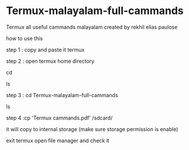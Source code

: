 # Termux-malayalam-full-cammands
Termux all useful cammands malayalam created by rekhil elias paulose

how to use this

step 1 : copy and paste it termux

step 2 : open termux home directory 

cd 

ls

step 3 : cd Termux-malayalam-full-cammands

ls

step 4 :cp 'Termux cammands.pdf' /sdcard/

it will copy to internal storage (make sure storage permission is enable)

exit termux open file manager and check it
